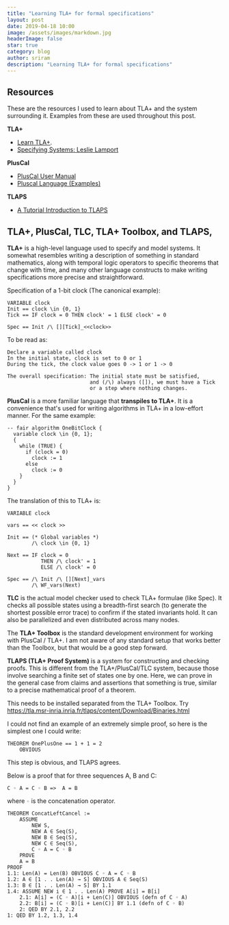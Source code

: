```yaml
---
title: "Learning TLA+ for formal specifications"
layout: post
date: 2019-04-18 10:00
image: /assets/images/markdown.jpg
headerImage: false
star: true
category: blog
author: sriram
description: "Learning TLA+ for formal specifications"
---
```



## Resources
These are the resources I used to learn about TLA+ and the system surrounding it. Examples from these are used throughout this post. 

**TLA+**
- [Learn TLA+](https://learntla.com/introduction/).
- [Specifying Systems: Leslie Lamport](https://lamport.azurewebsites.net/tla/book-02-08-08.pdf)

**PlusCal**
- [PlusCal User Manual](https://lamport.azurewebsites.net/tla/p-manual.pdf)
- [Pluscal Language (Examples)](https://lamport.azurewebsites.net/pubs/pluscal.pdf)

**TLAPS**
- [A Tutorial Introduction to TLAPS](http://tla2014.loria.fr/slides/kriener.pdf)

## TLA+, PlusCal, TLC, TLA+ Toolbox, and TLAPS,
**TLA+** is a high-level language used to specify and model systems. It somewhat resembles writing a description of something in standard mathematics, along with temporal logic operators to specific theorems that change with time, and many other language constructs to make writing specifications more precise and straightforward.

Specification of a 1-bit clock (The canonical example):
```
VARIABLE clock
Init == clock \in {0, 1}
Tick == IF clock = 0 THEN clock' = 1 ELSE clock' = 0

Spec == Init /\ [][Tick]_<<clock>>
```

To be read as:

```
Declare a variable called clock
In the initial state, clock is set to 0 or 1
During the tick, the clock value goes 0 -> 1 or 1 -> 0

The overall specification: The initial state must be satisfied, 
                           and (/\) always ([]), we must have a Tick 
                           or a step where nothing changes.
```

**PlusCal** is a more familiar language that **transpiles to TLA+**. It is a convenience that's used for writing algorithms in TLA+ in a low-effort manner. For the same example:

```
-- fair algorithm OneBitClock {
  variable clock \in {0, 1};
  {
    while (TRUE) {
      if (clock = 0)
        clock := 1
      else 
        clock := 0    
    }
  }
}
```

The translation of this to TLA+ is:

```
VARIABLE clock

vars == << clock >>

Init == (* Global variables *)
        /\ clock \in {0, 1}

Next == IF clock = 0
           THEN /\ clock' = 1
           ELSE /\ clock' = 0

Spec == /\ Init /\ [][Next]_vars
        /\ WF_vars(Next)
```

**TLC** is the actual model checker used to check TLA+ formulae (like Spec). It checks all possible states using a breadth-first search (to generate the shortest possible error trace) to confirm if the stated invariants hold. It can also be parallelized and even distributed across many nodes. 

The **TLA+ Toolbox** is the standard development environment for working with PlusCal / TLA+. I am not aware of any standard setup that works better than the Toolbox, but that would be a good step forward.

**TLAPS (TLA+ Proof System)** is a system for constructing and checking proofs. This is different from the TLA+/PlusCal/TLC system, because those involve searching a finite set of states one by one. Here, we can prove in the general case from claims and assertions that something is true, similar to a precise mathematical proof of a theorem.

This needs to be installed separated from the TLA+ Toolbox. Try https://tla.msr-inria.inria.fr/tlaps/content/Download/Binaries.html

I could not find an example of an extremely simple proof, so here is the simplest one I could write:

```
THEOREM OnePlusOne == 1 + 1 = 2
    OBVIOUS
```

This step is obvious, and TLAPS agrees. 

Below is a proof that for three sequences A, B and C:

`C ◦ A = C ◦ B =>  A = B`

 where `◦` is the concatenation operator.
```
THEOREM ConcatLeftCancel :=
    ASSUME
        NEW S,
        NEW A ∈ Seq(S),
        NEW B ∈ Seq(S),
        NEW C ∈ Seq(S),
        C ◦ A = C ◦ B
    PROVE
    A = B
PROOF
1.1: Len(A) = Len(B) OBVIOUS C ◦ A = C ◦ B
1.2: A ∈ [1 . . Len(A) → S] OBVIOUS A ∈ Seq(S)
1.3: B ∈ [1 . . Len(A) → S] BY 1.1
1.4: ASSUME NEW i ∈ 1 . . Len(A) PROVE A[i] = B[i]
    2.1: A[i] = (C ◦ A)[i + Len(C)] OBVIOUS (defn of C ◦ A)
    2.2: B[i] = (C ◦ B)[i + Len(C)] BY 1.1 (defn of C ◦ B)
    2: QED BY 2.1, 2.2
1: QED BY 1.2, 1.3, 1.4
```